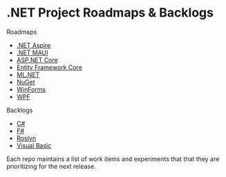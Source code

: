 # .NET Project Roadmaps & Backlogs

Roadmaps
* [.NET Aspire](https://github.com/dotnet/aspire/issues/1549)
* [.NET MAUI](https://github.com/dotnet/maui/wiki/Roadmap)
* [ASP.NET Core](https://github.com/dotnet/aspnetcore/issues/51834)
* [Entity Framework Core](https://learn.microsoft.com/ef/core/what-is-new/ef-core-9.0/plan)
* [ML.NET](https://github.com/dotnet/machinelearning/blob/main/ROADMAP.md)
* [NuGet](https://github.com/NuGet/Home/issues/13143)
* [WinForms](https://github.com/dotnet/winforms/blob/main/docs/roadmap.md)
* [WPF](https://github.com/dotnet/wpf/blob/main/roadmap.md)

Backlogs  
* [C#](https://github.com/dotnet/csharplang)
* [F#](https://github.com/fsharp/fslang-design)
* [Roslyn](https://github.com/dotnet/roslyn/blob/main/docs/Language%20Feature%20Status.md)
* [Visual Basic](https://github.com/dotnet/vblang)

Each repo maintains a list of work items and experiments that that they are prioritizing for the next release.
